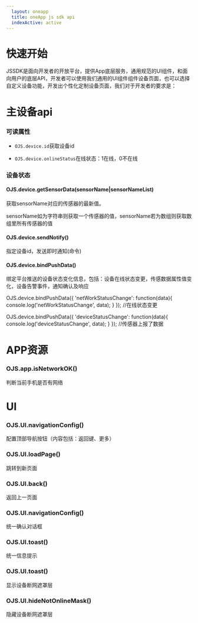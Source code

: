 ```yaml
---
  layout: oneapp
  title: oneApp js sdk api
  indexActive: active
---
```


# 快速开始

JSSDK是面向开发者的开放平台，提供App底层服务，通用规范的UI组件，和面向用户的底层API，开发者可以使用我们通用的UI组件组件设备页面，也可以选择自定义设备功能，开发出个性化定制设备页面，我们对于开发者的要求是：

# 主设备api

<h3 id="_1">可读属性</h3>

+ `OJS.device.id`获取设备id

+ `OJS.device.onlineStatus`在线状态：1在线，0不在线

<h3 id="_1">设备状态</h3>

<h4 id="OJSdevicegetSensorData">OJS.device.getSensorData(sensorName|sensorNameList)</h4>

获取sensorName对应的传感器的最新值。

sensorName如为字符串则获取一个传感器的值，sensorName若为数组则获取数组里所有传感器的值

<h4 id="OJSdevicesendNotify">OJS.device.sendNotify()</h4>

指定设备id，发送即时通知(命令)

<h4 id="OJSdevicebindPushData()">OJS.device.bindPushData()</h4>

绑定平台推送的设备状态变化信息，包括：设备在线状态变更，传感数据属性值变化，设备告警事件，通知确认及响应

   OJS.device.bindPushData({
       'netWorkStatusChange': function(data){
           console.log('netWorkStatusChange', data);
       }
   }); //在线状态变更

   OJS.device.bindPushData({
       'deviceStatusChange': function(data){
           console.log('deviceStatusChange', data);
       }
   }); //传感器上报了数据

# APP资源

<h3 id="OJSappisNetworkOK">OJS.app.isNetworkOK()</h3>

判断当前手机是否有网络

# UI

<h3 id="OJSUInavigationConfig">OJS.UI.navigationConfig()</h3>

配置顶部导航按钮（内容包括：返回键、更多）

<h3 id="OJSUIloadPage">OJS.UI.loadPage()</h3>

跳转到新页面

<h3 id="OJSUIback">OJS.UI.back()</h3>

返回上一页面

<h3 id="OJSUIalert">OJS.UI.navigationConfig()</h3>

统一确认对话框

<h3 id="OJSUItoast">OJS.UI.toast()</h3>

统一信息提示

<h3 id="OJSUIshowNotOnlineMask">OJS.UI.toast()</h3>

显示设备断网遮罩层

<h3 id="OJS.UI.hideNotOnlineMask">OJS.UI.hideNotOnlineMask()</h3>

隐藏设备断网遮罩层

